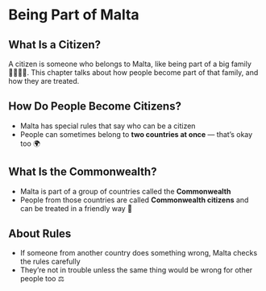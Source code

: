 # Being Part of Malta

## What Is a Citizen?

A citizen is someone who belongs to Malta, like being part of a big family 👨‍👩‍👧‍👦. This chapter talks about how people become part of that family, and how they are treated.

## How Do People Become Citizens?

- Malta has special rules that say who can be a citizen
- People can sometimes belong to **two countries at once** — that’s okay too 🌍

## What Is the Commonwealth?

- Malta is part of a group of countries called the **Commonwealth**
- People from those countries are called **Commonwealth citizens** and can be treated in a friendly way 🤝

## About Rules

- If someone from another country does something wrong, Malta checks the rules carefully
- They’re not in trouble unless the same thing would be wrong for other people too ⚖️

